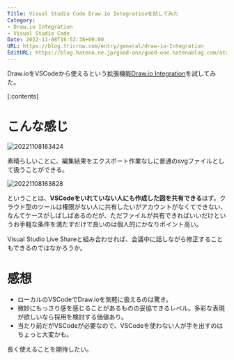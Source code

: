 ```yaml
---
Title: Visual Studio Code Draw.io Integrationを試してみた
Category:
- Draw.io Integration
- Visual Studio Code
Date: 2022-11-08T16:53:38+09:00
URL: https://blog.tricrow.com/entry/general/draw-io-Integration
EditURL: https://blog.hatena.ne.jp/good-one/good-one.hatenablog.com/atom/entry/4207112889934773593
---
```


Draw.ioをVSCodeから使えるという拡張機能[Draw.io Integration](https://github.com/hediet/vscode-drawio)を試してみた。

[:contents]

# こんな感じ

<img src="https://cdn-ak.f.st-hatena.com/images/fotolife/g/good-one/20221108/20221108163424.png" alt="20221108163424">

素晴らしいことに、編集結果をエクスポート作業なしに普通のsvgファイルとして扱うことができる。

<img src="https://cdn-ak.f.st-hatena.com/images/fotolife/g/good-one/20221108/20221108163828.png" alt="20221108163828">

ということは、**VSCodeをいれていない人にも作成した図を共有できる**はず。クラウド型のツールは権限がない人に共有したいがアカウントがなくてできない、なんてケースがしばしばあるのだが、ただファイルが共有できればいいだけというお手軽な条件を満たすだけで良いのは個人的にかなりポイント高い。

Visual Studio Live Shareと組み合わせれば、会議中に話しながら修正することもできるのではなかろうか。


# 感想

- ローカルのVSCodeでDraw.ioを気軽に扱えるのは驚き。
- 微妙にもっさり感を感じることがあるものの妥協できるレベル。多彩な表現が欲しいなら採用を検討する価値あり。
- 当たり前だがVSCodeが必要なので、VSCodeを使わない人が手を出すのはちょっと大変かも。 

長く使えることを期待したい。
